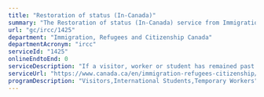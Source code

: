 ```yaml
---
title: "Restoration of status (In-Canada)"
summary: "The Restoration of status (In-Canada) service from Immigration, Refugees and Citizenship Canada is not available end-to-end online, according to the GC Service Inventory."
url: "gc/ircc/1425"
department: "Immigration, Refugees and Citizenship Canada"
departmentAcronym: "ircc"
serviceId: "1425"
onlineEndtoEnd: 0
serviceDescription: "If a visitor, worker or student has remained past their period of authorized stay, they may apply to reinstate or restore their status, so long as they have not been out of status for more than 90 days, and they have complied with the specified conditions."
serviceUrl: "https://www.canada.ca/en/immigration-refugees-citizenship/corporate/publications-manuals/operational-bulletins-manuals/temporary-residents/visitors/restoration-status.html"
programDescription: "Visitors,International Students,Temporary Workers"
---
```

